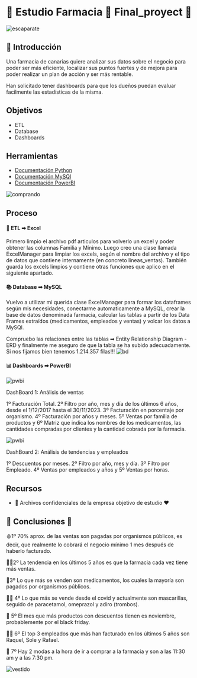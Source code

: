 # 🧪 Estudio Farmacia 💊 Final_proyect 🐍

![escaparate](images/escaparate.jpeg)

## 🥼 Introducción

Una farmacia de canarias quiere analizar sus datos sobre el negocio para poder ser más eficiente, localizar sus puntos fuertes y de mejora para poder realizar un plan de acción y ser más rentable.

Han solicitado tener dashboards para que los dueños puedan evaluar facilmente las estadísticas de la misma.

## Objetivos 

- ETL 
- Database
- Dashboards 

## Herramientas

- [Documentación Python](https://www.w3schools.com/python/default.asp)
- [Documentación MySQl](https://www.w3schools.com/mysql/default.asp)
- [Documentación PowerBI](https://learn.microsoft.com/es-es/training/paths/build-power-bi-visuals-reports/)

![comprando](images/compra1.jpeg)

## Proceso

#### 🧹 ETL ➡ Excel

Primero limpio el archivo pdf articulos para volverlo un excel y poder obtener las columnas Familia y Mínimo. Luego creo una clase llamada ExcelManager para limpiar los excels, según el nombre del archivo y el tipo de datos que contiene internamente (en concreto lineas_ventas). También guarda los excels limpios y contiene otras funciones que aplico en el siguiente apartado.

#### 📚 Database ➡ MySQL

Vuelvo a utilizar mi querida clase ExcelManager para formar los dataframes según mis necesidades, conectarme automaticamente a MySQL, crear la base de datos denominada farmacia, calcular las tablas a partir de los Data Frames extraídos (medicamentos, empleados y ventas) y volcar los datos a MySQl.

Compruebo las relaciones entre las tablas ➡ Entity Relationship Diagram - ERD y finalmente me aseguro de que la tabla se ha subido adecuadamente. Si nos fijamos bien tenemos 1.214.357 filas!!!
![bd](images/ERD.jpg)

#### 📊 Dashboards ➡ PowerBI

![pwbi](images/powerbi2.jpg)

DashBoard 1: Análisis de ventas

1º Facturación Total. 2º Filtro por año, mes y día de los últimos 6 años, desde el 1/12/2017 hasta el 30/11/2023. 3º Facturación en porcentaje por organismo. 4º Facturación por años y meses. 5º Ventas por familia de productos y 6º Matriz que indica los nombres de los medicamentos, las cantidades compradas por clientes y la cantidad cobrada por la farmacia. 

![pwbi](images/powerbi3.jpg)

DashBoard 2: Análisis de tendencias y empleados

1º Descuentos por meses.  2º Filtro por año, mes y día. 3º Filtro por Empleado. 4º Ventas por empleados y años y 5º Ventas por horas.

## Recursos

- 💚 Archivos confidenciales de la empresa objetivo de estudio ❤️

## 🥼 Conclusiones 💊

🩸1º 70% aprox. de las ventas son pagadas por organismos públicos, es decir, que realmente lo cobrará el negocio mínimo 1 mes después de haberlo facturado.

👨‍⚕2º La tendencia en los últimos 5 años es que la farmacia cada vez tiene más ventas.

💉3º Lo que más se venden son medicamentos, los cuales la mayoría son pagados por organismos públicos.

👩‍⚕ 4º Lo que más se vende desde el covid y actualmente son mascarillas, seguido de paracetamol, omeprazol y adiro (trombos).

🐍 5º El mes que más productos con descuentos tienen es noviembre, probablemente por el black friday. 

🧑‍⚕ 6º El top 3 empleados que más han facturado en los últimos 5 años son Raquel, Sole y Rafael.

💊 7º Hay 2 modas a la hora de ir a comprar a la farmacia y son a las 11:30 am y a las 7:30 pm.

![vestido](images/farmafestivo.jpeg)